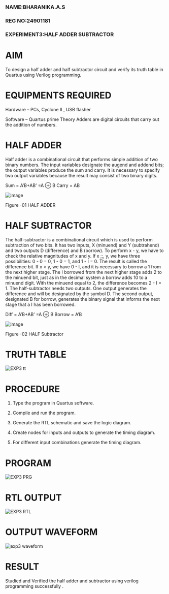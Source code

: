 ### NAME:BHARANIKA.A.S
### REG NO:24901181
### EXPERIMENT3:HALF ADDER SUBTRACTOR
# AIM

To design a half adder and half subtractor circuit and verify its truth table in Quartus using Verilog programming.

# EQUIPMENTS REQUIRED
Hardware – PCs, Cyclone II , USB flasher 

Software – Quartus prime Theory Adders are digital circuits that carry out the addition of numbers.

# HALF ADDER

Half adder is a combinational circuit that performs simple addition of two binary numbers. The input variables designate the augend and addend bits; the output variables produce the sum and carry. It is necessary to specify two output variables because the result may consist of two binary digits.

Sum = A’B+AB’ =A ⊕ B Carry = AB

![image](https://github.com/naavaneetha/HALF_ADDER_SUBTRACTOR/assets/154305477/bd4a0b2c-cdbc-4184-ab08-81578f121e1f)

Figure -01 HALF ADDER

# HALF SUBTRACTOR
The half-subtractor is a combinational circuit which is used to perform subtraction of two bits. It has two inputs, X (minuend) and Y (subtrahend) and two outputs D (difference) and B (borrow). To perform x - y, we have to check the relative magnitudes of x and y. If x ;;, y, we have three possibilities: 0 - 0 = 0, 1 - 0 = 1, and 1 - I = 0. The result is called the difference bit. If x < y, we have 0 - I, and it is necessary to borrow a 1 from the next higher stage. The I borrowed from the next higher stage adds 2 to the minuend bit, just as in the decimal system a borrow adds 10 to a minuend digit. With the minuend equal to 2, the difference becomes 2 - I = 1. The half-subtractor needs two outputs. One output generates the difference and will be designated by the symbol D. The second output, designated B for borrow, generates the binary signal that informs the next stage that a I has been borrowed. 

Diff = A’B+AB’ =A ⊕ B
Borrow = A’B

 ![image](https://github.com/naavaneetha/HALF_ADDER_SUBTRACTOR/assets/154305477/d76b099c-513f-4e7c-843a-e2fd028a531a)

Figure -02 HALF Subtractor

# TRUTH TABLE
![EXP3 tt](https://github.com/user-attachments/assets/78ee4a4c-846b-4bc6-a6b8-e1d22638d11d)


# PROCEDURE

1.	Type the program in Quartus software.

2.	Compile and run the program.

3.	Generate the RTL schematic and save the logic diagram.

4.	Create nodes for inputs and outputs to generate the timing diagram.

5.	For different input combinations generate the timing diagram.


# PROGRAM
![EXP3 PRG](https://github.com/user-attachments/assets/f274721d-c7ad-4117-9d57-e7ce3a2b9214)


# RTL OUTPUT 

![EXP3 RTL](https://github.com/user-attachments/assets/6698e946-863d-4f67-a8bb-7b7c65d505c5)

# OUTPUT WAVEFORM

![exp3 waveform](https://github.com/user-attachments/assets/fe931dc9-c21e-44ce-8877-22698eec008a)


# RESULT 
Studied and Verified the half adder and subtractor using verilog programming successfully .
